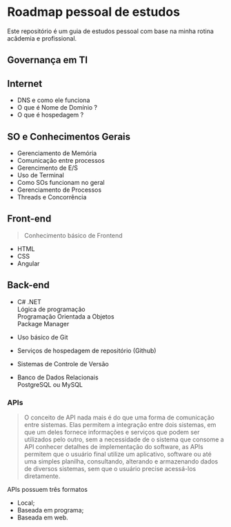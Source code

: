 # Roadmap pessoal de estudos

Este repositório é um guia de estudos pessoal com base na minha rotina acâdemia e profissional.

## Governança em TI

## Internet

- DNS e como ele funciona
- O que é Nome de Domínio ?
- O que é hospedagem ?

## SO e Conhecimentos Gerais

- Gerenciamento de Memória
- Comunicação entre processos
- Gerencimento de E/S
- Uso de Terminal
- Como SOs funcionam no geral
- Gerenciamento de Processos
- Threads e Concorrência

## Front-end
> Conhecimento básico de Frontend

- HTML
- CSS
- Angular

## Back-end 
- C# .NET<br>
  Lógica de programação<br>
  Programação Orientada a Objetos<br>
  Package Manager<br>
  
- Uso básico de Git
- Serviços de hospedagem de repositório (Github)
- Sistemas de Controle de Versão
- Banco de Dados Relacionais<br>
   PostgreSQL ou MySQL
   
### APIs
> O conceito de API nada mais é do que uma forma de comunicação entre sistemas. Elas permitem a integração entre dois sistemas, em que um deles fornece informações e serviços que podem ser utilizados pelo outro, sem a necessidade de o sistema que consome a API conhecer detalhes de implementação do software, as APIs permitem que o usuário final utilize um aplicativo, software ou até uma simples planilha, consultando, alterando e armazenando dados de diversos sistemas, sem que o usuário precise acessá-los diretamente.

APIs possuem três formatos

- Local;
- Baseada em programa;
- Baseada em web.
